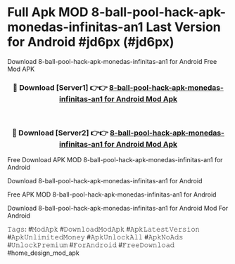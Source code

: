 # Full Apk MOD 8-ball-pool-hack-apk-monedas-infinitas-an1 Last Version for Android #jd6px (#jd6px)
Download 8-ball-pool-hack-apk-monedas-infinitas-an1 for Android Free Mod APK

<div align="center">
<h3>🔴 Download [Server1] 👉👉 <a href="https://app.mediaupload.pro?title=8-ball-pool-hack-apk-monedas-infinitas-an1&ref=15F">8-ball-pool-hack-apk-monedas-infinitas-an1 for Android Mod Apk</a></h3><br>

<h3>🔴 Download [Server2] 👉👉 <a href="https://app.mediaupload.pro?title=8-ball-pool-hack-apk-monedas-infinitas-an1&ref=15F">8-ball-pool-hack-apk-monedas-infinitas-an1 for Android Mod Apk</a></h3>
</div>


Free Download APK MOD 8-ball-pool-hack-apk-monedas-infinitas-an1 for Android

Download 8-ball-pool-hack-apk-monedas-infinitas-an1 for Android 

Free APK MOD 8-ball-pool-hack-apk-monedas-infinitas-an1 for Android 

Download 8-ball-pool-hack-apk-monedas-infinitas-an1 for Android Mod For Android

𝚃𝚊𝚐𝚜: #𝙼𝚘𝚍𝙰𝚙𝚔 #𝙳𝚘𝚠𝚗𝚕𝚘𝚊𝚍𝙼𝚘𝚍𝙰𝚙𝚔 #𝙰𝚙𝚔𝙻𝚊𝚝𝚎𝚜𝚝𝚅𝚎𝚛𝚜𝚒𝚘𝚗 #𝙰𝚙𝚔𝚄𝚗𝚕𝚒𝚖𝚒𝚝𝚎𝚍𝙼𝚘𝚗𝚎𝚢 #𝙰𝚙𝚔𝚄𝚗𝚕𝚘𝚌𝚔𝙰𝚕𝚕 #𝙰𝚙𝚔𝙽𝚘𝙰𝚍𝚜 #𝚄𝚗𝚕𝚘𝚌𝚔𝙿𝚛𝚎𝚖𝚒𝚞𝚖 #𝙵𝚘𝚛𝙰𝚗𝚍𝚛𝚘𝚒𝚍 #𝙵𝚛𝚎𝚎𝙳𝚘𝚠𝚗𝚕𝚘𝚊𝚍 #home_design_mod_apk